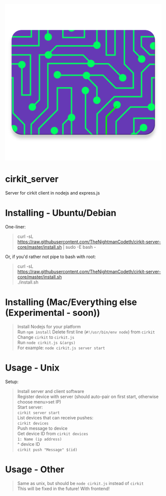 ![Cirkit logo](res/logo.png)
# cirkit_server
Server for cirkit client in nodejs and express.js

# Installing - Ubuntu/Debian
One-liner:
>curl -sL https://raw.githubusercontent.com/TheNightmanCodeth/cirkit-server-core/master/install.sh | sudo -E bash -

Or, if you'd rather not pipe to bash with root:
>curl -sL https://raw.githubusercontent.com/TheNightmanCodeth/cirkit-server-core/master/install.sh  
>./install.sh

# Installing (Mac/Everything else (Experimental - soon))
>Install Nodejs for your platform  
>Run `npm install`
>Delete first line (`#!/usr/bin/env node`) from `cirkit`  
>Change `cirkit` to `cirkit.js`  
>Run `node cirkit.js &(args)`  
>For example: `node cirkit.js server start`  

# Usage - Unix
Setup:  
>Install server and client software  
>Register device with server (should auto-pair on first start, otherwise choose menu>set IP)  
Start server:  
>`cirkit server start`  
List devices that can receive pushes:  
>`cirkit devices`  
Push message to device  
>Get device ID from `cirkit devices`  
>`1: Name (ip address)`  
>^ device ID  
>`cirkit push "Message" $(id)`  

# Usage - Other 
>Same as unix, but should be `node cirkit.js` instead of `cirkit`  
>This will be fixed in the future! With frontend!  
